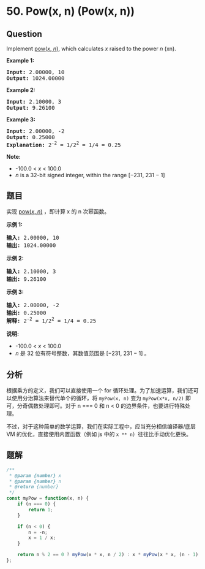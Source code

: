 # 50. Pow(x, n) (Pow(x, n))

## Question

Implement [pow(_x_, _n_)](http://www.cplusplus.com/reference/valarray/pow/), which calculates _x_ raised to the power _n_ (xn).

**Example 1:**

<pre><strong>Input:</strong> 2.00000, 10
<strong>Output:</strong> 1024.00000
</pre>

**Example 2:**

<pre><strong>Input:</strong> 2.10000, 3
<strong>Output:</strong> 9.26100
</pre>

**Example 3:**

<pre><strong>Input:</strong> 2.00000, -2
<strong>Output:</strong> 0.25000
<strong>Explanation:</strong> 2<sup>-2</sup> = 1/2<sup>2</sup> = 1/4 = 0.25
</pre>

**Note:**

-   \-100.0 < _x_ < 100.0
-   _n_ is a 32-bit signed integer, within the range \[−231, 231 − 1\]

## 题目

实现 [pow(_x_, _n_)](https://www.cplusplus.com/reference/valarray/pow/) ，即计算 x 的 n 次幂函数。

**示例 1:**

<pre><strong>输入:</strong> 2.00000, 10
<strong>输出:</strong> 1024.00000
</pre>

**示例 2:**

<pre><strong>输入:</strong> 2.10000, 3
<strong>输出:</strong> 9.26100
</pre>

**示例 3:**

<pre><strong>输入:</strong> 2.00000, -2
<strong>输出:</strong> 0.25000
<strong>解释:</strong> 2<sup>-2</sup> = 1/2<sup>2</sup> = 1/4 = 0.25</pre>

**说明:**

-   \-100.0 < _x_ < 100.0
-   _n_ 是 32 位有符号整数，其数值范围是 \[−231, 231 − 1\] 。

## 分析

根据乘方的定义，我们可以直接使用一个 for 循环处理。为了加速运算，我们还可以使用分治算法来替代单个的循环，将 `myPow(x, n)` 变为 `myPow(x*x, n/2)` 即可，分奇偶数处理即可。对于 n === 0 和 n < 0 的边界条件，也要进行特殊处理。

不过，对于这种简单的数学运算，我们在实际工程中，应当充分相信编译器/底层 VM 的优化，直接使用内置函数（例如 js 中的 `x ** n`）往往比手动优化更快。

## 题解

```javascript
/**
 * @param {number} x
 * @param {number} n
 * @return {number}
 */
const myPow = function(x, n) {
    if (n === 0) {
        return 1;
    }

    if (n < 0) {
        n = -n;
        x = 1 / x;
    }

    return n % 2 == 0 ? myPow(x * x, n / 2) : x * myPow(x * x, (n - 1) / 2);
};
```
